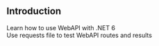 ## Introduction
Learn how to use WebAPI with .NET 6\
Use requests file to test WebAPI routes and results